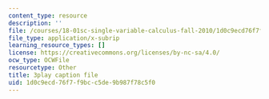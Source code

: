 ```yaml
---
content_type: resource
description: ''
file: /courses/18-01sc-single-variable-calculus-fall-2010/1d0c9ecd76f7f9bcc5de9b987f78c5f0_eHJuAByQf5A.srt
file_type: application/x-subrip
learning_resource_types: []
license: https://creativecommons.org/licenses/by-nc-sa/4.0/
ocw_type: OCWFile
resourcetype: Other
title: 3play caption file
uid: 1d0c9ecd-76f7-f9bc-c5de-9b987f78c5f0
---
```

